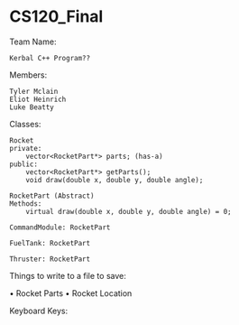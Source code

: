 # CS120_Final

Team Name: 

	Kerbal C++ Program??

Members:

	Tyler Mclain
	Eliot Heinrich
	Luke Beatty

Classes:

	Rocket
	private:
		vector<RocketPart*> parts; (has-a)
	public:
		vector<RocketPart*> getParts();
		void draw(double x, double y, double angle);

	RocketPart (Abstract)
	Methods:
		virtual draw(double x, double y, double angle) = 0;

	CommandModule: RocketPart

	FuelTank: RocketPart

	Thruster: RocketPart

Things to write to a file to save:

•	Rocket Parts
•	Rocket Location

Keyboard Keys:

